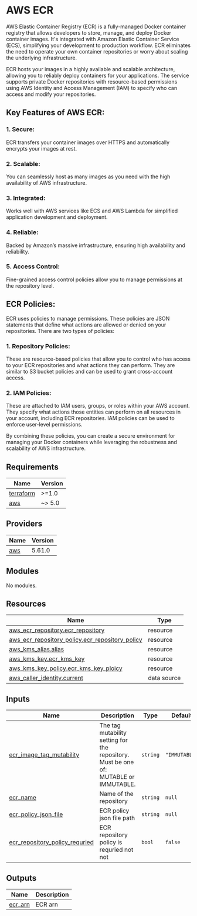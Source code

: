 # AWS ECR

AWS Elastic Container Registry (ECR) is a fully-managed Docker container registry that allows developers to store, manage, and deploy Docker container images. It's integrated with Amazon Elastic Container Service (ECS), simplifying your development to production workflow. ECR eliminates the need to operate your own container repositories or worry about scaling the underlying infrastructure.

ECR hosts your images in a highly available and scalable architecture, allowing you to reliably deploy containers for your applications. The service supports private Docker repositories with resource-based permissions using AWS Identity and Access Management (IAM) to specify who can access and modify your repositories.

## Key Features of AWS ECR:

### 1. Secure: 
ECR transfers your container images over HTTPS and automatically encrypts your images at rest.
### 2. Scalable: 
You can seamlessly host as many images as you need with the high availability of AWS infrastructure.
### 3. Integrated: 
Works well with AWS services like ECS and AWS Lambda for simplified application development and deployment.
### 4. Reliable:
Backed by Amazon’s massive infrastructure, ensuring high availability and reliability.
### 5. Access Control: 
Fine-grained access control policies allow you to manage permissions at the repository level.

## ECR Policies:

ECR uses policies to manage permissions. These policies are JSON statements that define what actions are allowed or denied on your repositories. There are two types of policies:

### 1. Repository Policies: 
These are resource-based policies that allow you to control who has access to your ECR repositories and what actions they can perform. They are similar to S3 bucket policies and can be used to grant cross-account access.
### 2. IAM Policies: 
These are attached to IAM users, groups, or roles within your AWS account. They specify what actions those entities can perform on all resources in your account, including ECR repositories. IAM policies can be used to enforce user-level permissions.

By combining these policies, you can create a secure environment for managing your Docker containers while leveraging the robustness and scalability of AWS infrastructure.

## Requirements

| Name | Version |
|------|---------|
| <a name="requirement_terraform"></a> [terraform](#requirement\_terraform) | >=1.0 |
| <a name="requirement_aws"></a> [aws](#requirement\_aws) | ~> 5.0 |

## Providers

| Name | Version |
|------|---------|
| <a name="provider_aws"></a> [aws](#provider\_aws) | 5.61.0 |

## Modules

No modules.

## Resources

| Name | Type |
|------|------|
| [aws_ecr_repository.ecr_repository](https://registry.terraform.io/providers/hashicorp/aws/latest/docs/resources/ecr_repository) | resource |
| [aws_ecr_repository_policy.ecr_repository_policy](https://registry.terraform.io/providers/hashicorp/aws/latest/docs/resources/ecr_repository_policy) | resource |
| [aws_kms_alias.alias](https://registry.terraform.io/providers/hashicorp/aws/latest/docs/resources/kms_alias) | resource |
| [aws_kms_key.ecr_kms_key](https://registry.terraform.io/providers/hashicorp/aws/latest/docs/resources/kms_key) | resource |
| [aws_kms_key_policy.ecr_kms_key_ploicy](https://registry.terraform.io/providers/hashicorp/aws/latest/docs/resources/kms_key_policy) | resource |
| [aws_caller_identity.current](https://registry.terraform.io/providers/hashicorp/aws/latest/docs/data-sources/caller_identity) | data source |

## Inputs

| Name | Description | Type | Default | Required |
|------|-------------|------|---------|:--------:|
| <a name="input_ecr_image_tag_mutability"></a> [ecr\_image\_tag\_mutability](#input\_ecr\_image\_tag\_mutability) | The tag mutability setting for the repository. Must be one of: MUTABLE or IMMUTABLE. | `string` | `"IMMUTABLE"` | no |
| <a name="input_ecr_name"></a> [ecr\_name](#input\_ecr\_name) | Name of the repository | `string` | `null` | no |
| <a name="input_ecr_policy_json_file"></a> [ecr\_policy\_json\_file](#input\_ecr\_policy\_json\_file) | ECR policy json file path | `string` | `null` | no |
| <a name="input_ecr_repository_policy_requried"></a> [ecr\_repository\_policy\_requried](#input\_ecr\_repository\_policy\_requried) | ECR repository policy is requried not not | `bool` | `false` | no |

## Outputs

| Name | Description |
|------|-------------|
| <a name="output_ecr_arn"></a> [ecr\_arn](#output\_ecr\_arn) | ECR arn |